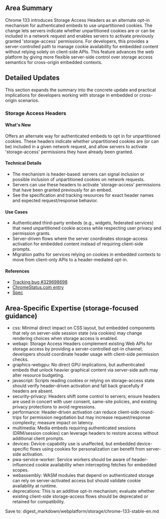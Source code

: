 ## Area Summary

Chrome 133 introduces Storage Access Headers as an alternate opt-in mechanism for authenticated embeds to use unpartitioned cookies. The change lets servers indicate whether unpartitioned cookies are or can be included in a network request and enables servers to activate previously granted 'storage-access' permissions. For developers, this provides a server-controlled path to manage cookie availability for embedded content without relying solely on client-side APIs. This feature advances the web platform by giving more flexible server-side control over storage access semantics for cross-origin embedded contexts.

## Detailed Updates

This section expands the summary into the concrete update and practical implications for developers working with storage in embedded or cross-origin scenarios.

### Storage Access Headers

#### What's New
Offers an alternate way for authenticated embeds to opt in for unpartitioned cookies. These headers indicate whether unpartitioned cookies are (or can be) included in a given network request, and allow servers to activate 'storage-access' permissions they have already been granted.

#### Technical Details
- The mechanism is header-based: servers can signal inclusion or possible inclusion of unpartitioned cookies on network requests.
- Servers can use these headers to activate 'storage-access' permissions that have been granted previously for an embed.
- See the specification and tracking resources for exact header names and expected request/response behavior.

#### Use Cases
- Authenticated third-party embeds (e.g., widgets, federated services) that need unpartitioned cookie access while respecting user privacy and permission grants.
- Server-driven flows where the server coordinates storage-access activation for embedded content instead of requiring client-side prompts.
- Migration paths for services relying on cookies in embedded contexts to move from client-only APIs to a header-mediated opt-in.

#### References
- [Tracking bug #329698698](https://issues.chromium.org/issues/329698698)
- [ChromeStatus.com entry](https://chromestatus.com/feature/6146353156849664)
- [Spec](https://privacycg.github.io/storage-access-headers)

## Area-Specific Expertise (storage-focused guidance)

- css: Minimal direct impact on CSS layout, but embedded components that rely on server-side session state (via cookies) may change rendering choices when storage access is enabled.
- webapi: Storage Access Headers complement existing Web APIs for storage access by providing a server-controlled opt-in channel; developers should coordinate header usage with client-side permission checks.
- graphics-webgpu: No direct GPU implications, but authenticated embeds that unlock heavier graphical content via server-side auth may alter resource budgeting.
- javascript: Scripts reading cookies or relying on storage-access state should verify header-driven activation and fall back gracefully if headers are absent.
- security-privacy: Headers shift some control to servers; ensure headers are used in concert with user consent, same-site policies, and existing privacy protections to avoid regressions.
- performance: Header-driven activation can reduce client-side round-trips for permission negotiation but may increase request/response complexity; measure impact on latency.
- multimedia: Media embeds requiring authenticated sessions (DRM/session cookies) can leverage headers to restore access without additional client prompts.
- devices: Device-capability use is unaffected, but embedded device-specific flows using cookies for personalization can benefit from server-side activation.
- pwa-service-worker: Service workers should be aware of header-influenced cookie availability when intercepting fetches for embedded scopes.
- webassembly: WASM modules that depend on authenticated storage can rely on server-activated access but should validate cookie availability at runtime.
- deprecations: This is an additive opt-in mechanism; evaluate whether existing client-side storage-access flows should be deprecated or retained for compatibility. 

Save to: digest_markdown/webplatform/storage/chrome-133-stable-en.md
